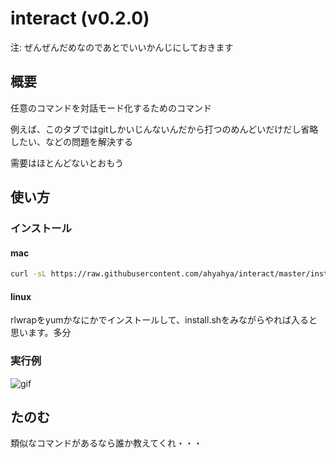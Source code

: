 # interact (v0.2.0)

注: ぜんぜんだめなのであとでいいかんじにしておきます

## 概要

任意のコマンドを対話モード化するためのコマンド

例えば、このタブではgitしかいじんないんだから打つのめんどいだけだし省略したい、などの問題を解決する

需要はほとんどないとおもう

## 使い方

### インストール

#### mac

```sh
curl -sL https://raw.githubusercontent.com/ahyahya/interact/master/install.sh | bash
```

#### linux

rlwrapをyumかなにかでインストールして、install.shをみながらやれば入ると思います。多分

### 実行例

![gif](https://i.gyazo.com/17456ab296c0ae2b9f3121c5be3e493c.gif)

## たのむ

類似なコマンドがあるなら誰か教えてくれ・・・
